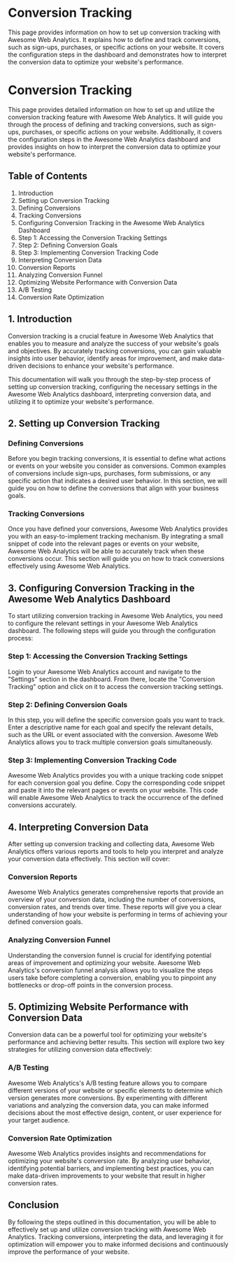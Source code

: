 <h1>Conversion Tracking</h1>
<p>This page provides information on how to set up conversion tracking with Awesome Web Analytics. It explains how to define and track conversions, such as sign-ups, purchases, or specific actions on your website. It covers the configuration steps in the dashboard and demonstrates how to interpret the conversion data to optimize your website's performance.</p>
<h1>Conversion Tracking</h1>
<p>This page provides detailed information on how to set up and utilize the conversion tracking feature with Awesome Web Analytics. It will guide you through the process of defining and tracking conversions, such as sign-ups, purchases, or specific actions on your website. Additionally, it covers the configuration steps in the Awesome Web Analytics dashboard and provides insights on how to interpret the conversion data to optimize your website's performance.</p>
<h2>Table of Contents</h2>
<ol>
<li>Introduction</li>
<li>Setting up Conversion Tracking</li>
<li>Defining Conversions</li>
<li>Tracking Conversions</li>
<li>Configuring Conversion Tracking in the Awesome Web Analytics Dashboard</li>
<li>Step 1: Accessing the Conversion Tracking Settings</li>
<li>Step 2: Defining Conversion Goals</li>
<li>Step 3: Implementing Conversion Tracking Code</li>
<li>Interpreting Conversion Data</li>
<li>Conversion Reports</li>
<li>Analyzing Conversion Funnel</li>
<li>Optimizing Website Performance with Conversion Data</li>
<li>A/B Testing</li>
<li>Conversion Rate Optimization</li>
</ol>
<h2>1. Introduction</h2>
<p>Conversion tracking is a crucial feature in Awesome Web Analytics that enables you to measure and analyze the success of your website's goals and objectives. By accurately tracking conversions, you can gain valuable insights into user behavior, identify areas for improvement, and make data-driven decisions to enhance your website's performance.</p>
<p>This documentation will walk you through the step-by-step process of setting up conversion tracking, configuring the necessary settings in the Awesome Web Analytics dashboard, interpreting conversion data, and utilizing it to optimize your website's performance.</p>
<h2>2. Setting up Conversion Tracking</h2>
<h3>Defining Conversions</h3>
<p>Before you begin tracking conversions, it is essential to define what actions or events on your website you consider as conversions. Common examples of conversions include sign-ups, purchases, form submissions, or any specific action that indicates a desired user behavior. In this section, we will guide you on how to define the conversions that align with your business goals.</p>
<h3>Tracking Conversions</h3>
<p>Once you have defined your conversions, Awesome Web Analytics provides you with an easy-to-implement tracking mechanism. By integrating a small snippet of code into the relevant pages or events on your website, Awesome Web Analytics will be able to accurately track when these conversions occur. This section will guide you on how to track conversions effectively using Awesome Web Analytics.</p>
<h2>3. Configuring Conversion Tracking in the Awesome Web Analytics Dashboard</h2>
<p>To start utilizing conversion tracking in Awesome Web Analytics, you need to configure the relevant settings in your Awesome Web Analytics dashboard. The following steps will guide you through the configuration process:</p>
<h3>Step 1: Accessing the Conversion Tracking Settings</h3>
<p>Login to your Awesome Web Analytics account and navigate to the "Settings" section in the dashboard. From there, locate the "Conversion Tracking" option and click on it to access the conversion tracking settings.</p>
<h3>Step 2: Defining Conversion Goals</h3>
<p>In this step, you will define the specific conversion goals you want to track. Enter a descriptive name for each goal and specify the relevant details, such as the URL or event associated with the conversion. Awesome Web Analytics allows you to track multiple conversion goals simultaneously.</p>
<h3>Step 3: Implementing Conversion Tracking Code</h3>
<p>Awesome Web Analytics provides you with a unique tracking code snippet for each conversion goal you define. Copy the corresponding code snippet and paste it into the relevant pages or events on your website. This code will enable Awesome Web Analytics to track the occurrence of the defined conversions accurately.</p>
<h2>4. Interpreting Conversion Data</h2>
<p>After setting up conversion tracking and collecting data, Awesome Web Analytics offers various reports and tools to help you interpret and analyze your conversion data effectively. This section will cover:</p>
<h3>Conversion Reports</h3>
<p>Awesome Web Analytics generates comprehensive reports that provide an overview of your conversion data, including the number of conversions, conversion rates, and trends over time. These reports will give you a clear understanding of how your website is performing in terms of achieving your defined conversion goals.</p>
<h3>Analyzing Conversion Funnel</h3>
<p>Understanding the conversion funnel is crucial for identifying potential areas of improvement and optimizing your website. Awesome Web Analytics's conversion funnel analysis allows you to visualize the steps users take before completing a conversion, enabling you to pinpoint any bottlenecks or drop-off points in the conversion process.</p>
<h2>5. Optimizing Website Performance with Conversion Data</h2>
<p>Conversion data can be a powerful tool for optimizing your website's performance and achieving better results. This section will explore two key strategies for utilizing conversion data effectively:</p>
<h3>A/B Testing</h3>
<p>Awesome Web Analytics's A/B testing feature allows you to compare different versions of your website or specific elements to determine which version generates more conversions. By experimenting with different variations and analyzing the conversion data, you can make informed decisions about the most effective design, content, or user experience for your target audience.</p>
<h3>Conversion Rate Optimization</h3>
<p>Awesome Web Analytics provides insights and recommendations for optimizing your website's conversion rate. By analyzing user behavior, identifying potential barriers, and implementing best practices, you can make data-driven improvements to your website that result in higher conversion rates.</p>
<h2>Conclusion</h2>
<p>By following the steps outlined in this documentation, you will be able to effectively set up and utilize conversion tracking with Awesome Web Analytics. Tracking conversions, interpreting the data, and leveraging it for optimization will empower you to make informed decisions and continuously improve the performance of your website.</p>
